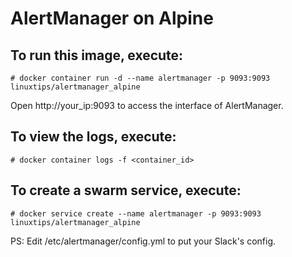 # AlertManager on Alpine


## To run this image, execute:
```
# docker container run -d --name alertmanager -p 9093:9093 linuxtips/alertmanager_alpine
```

Open http://your_ip:9093 to access the interface of AlertManager.

## To view the logs, execute:
```
# docker container logs -f <container_id>
```

## To create a swarm service, execute:
```
# docker service create --name alertmanager -p 9093:9093 linuxtips/alertmanager_alpine
```

PS: Edit /etc/alertmanager/config.yml to put your Slack's config.
